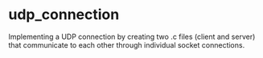 # udp_connection
Implementing a UDP connection by creating two .c files (client and server) that communicate to each other through individual socket connections.
